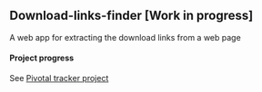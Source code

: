 ## Download-links-finder [Work in progress]

A web app for extracting the download links from a web page

#### Project progress

See [Pivotal tracker project](https://www.pivotaltracker.com/n/projects/1316110)

